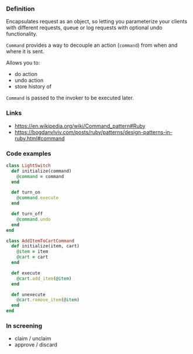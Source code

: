 ### Definition

Encapsulates request as an object, so letting you parameterize your clients with different requests, queue or log requests with optional undo functionality.

`Command` provides a way to decouple an action (`command`) from when and where it is sent.

Allows you to:
- do action
- undo action
- store history of

`Command` is passed to the invoker to be executed later.

### Links

- https://en.wikipedia.org/wiki/Command_pattern#Ruby
- https://bogdanvlviv.com/posts/ruby/patterns/design-patterns-in-ruby.html#command

### Code examples

```ruby
class LightSwitch
  def initialize(command)
    @command = command
  end

  def turn_on
    @command.execute
  end

  def turn_off
    @command.undo
  end
end
```

```ruby
class AddItemToCartCommand
  def initialize(item, cart)
    @item = item
    @cart = cart
  end

  def execute
    @cart.add_item(@item)
  end

  def unexecute
    @cart.remove_item(@item)
  end
end
```

### In screening

- claim / unclaim
- approve / discard
